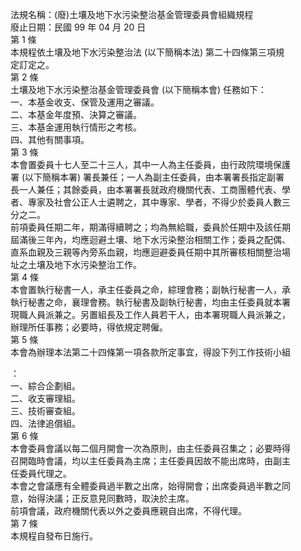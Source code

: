 法規名稱：(廢)土壤及地下水污染整治基金管理委員會組織規程  
廢止日期：民國 99 年 04 月 20 日  
第 1 條  
本規程依土壤及地下水污染整治法 (以下簡稱本法) 第二十四條第三項規  
定訂定之。  
第 2 條  
土壤及地下水污染整治基金管理委員會 (以下簡稱本會) 任務如下：  
一、本基金收支、保管及運用之審議。  
二、本基金年度預、決算之審議。  
三、本基金運用執行情形之考核。  
四、其他有關事項。  
第 3 條  
本會置委員十七人至二十三人，其中一人為主任委員，由行政院環境保護  
署 (以下簡稱本署) 署長兼任；一人為副主任委員，由本署署長指定副署  
長一人兼任；其餘委員，由本署署長就政府機關代表、工商團體代表、學  
者、專家及社會公正人士遴聘之，其中專家、學者，不得少於委員人數三  
分之二。  
前項委員任期二年，期滿得續聘之；均為無給職，委員於任期中及該任期  
屆滿後三年內，均應迴避土壤、地下水污染整治相關工作；委員之配偶、  
直系血親及三親等內旁系血親，均應迴避委員任期中其所審核相關整治場  
址之土壤及地下水污染整治工作。  
第 4 條  
本會置執行秘書一人，承主任委員之命，綜理會務；副執行秘書一人，承  
執行秘書之命，襄理會務。執行秘書及副執行秘書，均由主任委員就本署  
現職人員派兼之。另置組長及工作人員若干人，由本署現職人員派兼之，  
辦理所任事務；必要時，得依規定聘僱。  
第 5 條  
本會為辦理本法第二十四條第一項各款所定事宜，得設下列工作技術小組  


：  
一、綜合企劃組。  
二、收支審理組。  
三、技術審查組。  
四、法律追償組。  
第 6 條  
本會委員會議以每二個月開會一次為原則，由主任委員召集之；必要時得  
召開臨時會議，均以主任委員為主席；主任委員因故不能出席時，由副主  
任委員代理之。  
本會之會議應有全體委員過半數之出席，始得開會；出席委員過半數之同  
意，始得決議；正反意見同數時，取決於主席。  
前項會議，政府機關代表以外之委員應親自出席，不得代理。  
第 7 條  
本規程自發布日施行。  


